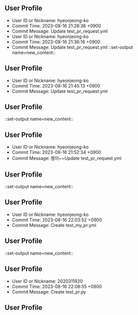 ## User Profile
- User ID or Nickname: hyeonjeong-ko
- Commit Time: 2023-08-16 21:28:36 +0900
- Commit Message: Update test_pr_request.yml
- User ID or Nickname: hyeonjeong-ko
- Commit Time: 2023-08-16 21:36:16 +0900
- Commit Message: Update test_pr_request.yml
::set-output name=new_content::
## User Profile
- User ID or Nickname: hyeonjeong-ko
- Commit Time: 2023-08-16 21:45:13 +0900
- Commit Message: Update test_pr_request.yml

## User Profile

::set-output name=new_content::
## User Profile
- User ID or Nickname: hyeonjeong-ko
- Commit Time: 2023-08-16 21:52:34 +0900
- Commit Message: 쩡이~~Update test_pr_request.yml

## User Profile

::set-output name=new_content::
## User Profile
- User ID or Nickname: hyeonjeong-ko
- Commit Time: 2023-08-16 22:03:52 +0900
- Commit Message: Create test_my_pr.yml

## User Profile

::set-output name=new_content::
## User Profile
- User ID or Nickname: 2020311920
- Commit Time: 2023-08-16 22:08:55 +0900
- Commit Message: Create test_pr.py

## User Profile

